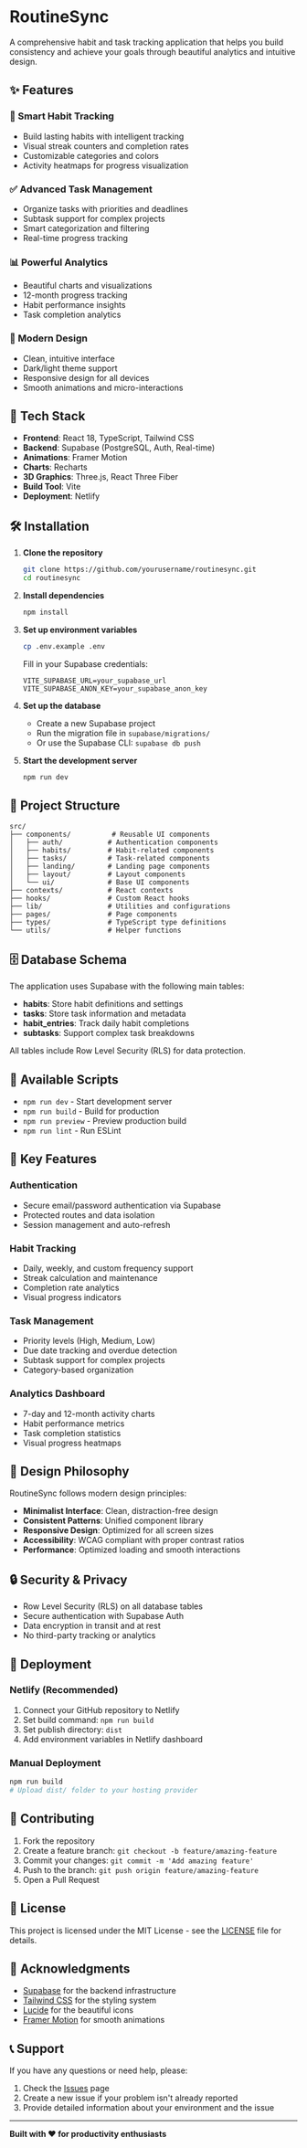 # RoutineSync

A comprehensive habit and task tracking application that helps you build consistency and achieve your goals through beautiful analytics and intuitive design.

## ✨ Features

### 🎯 Smart Habit Tracking
- Build lasting habits with intelligent tracking
- Visual streak counters and completion rates
- Customizable categories and colors
- Activity heatmaps for progress visualization

### ✅ Advanced Task Management
- Organize tasks with priorities and deadlines
- Subtask support for complex projects
- Smart categorization and filtering
- Real-time progress tracking

### 📊 Powerful Analytics
- Beautiful charts and visualizations
- 12-month progress tracking
- Habit performance insights
- Task completion analytics

### 🎨 Modern Design
- Clean, intuitive interface
- Dark/light theme support
- Responsive design for all devices
- Smooth animations and micro-interactions

## 🚀 Tech Stack

- **Frontend**: React 18, TypeScript, Tailwind CSS
- **Backend**: Supabase (PostgreSQL, Auth, Real-time)
- **Animations**: Framer Motion
- **Charts**: Recharts
- **3D Graphics**: Three.js, React Three Fiber
- **Build Tool**: Vite
- **Deployment**: Netlify

## 🛠️ Installation

1. **Clone the repository**
   ```bash
   git clone https://github.com/yourusername/routinesync.git
   cd routinesync
   ```

2. **Install dependencies**
   ```bash
   npm install
   ```

3. **Set up environment variables**
   ```bash
   cp .env.example .env
   ```
   
   Fill in your Supabase credentials:
   ```env
   VITE_SUPABASE_URL=your_supabase_url
   VITE_SUPABASE_ANON_KEY=your_supabase_anon_key
   ```

4. **Set up the database**
   - Create a new Supabase project
   - Run the migration file in `supabase/migrations/`
   - Or use the Supabase CLI: `supabase db push`

5. **Start the development server**
   ```bash
   npm run dev
   ```

## 📁 Project Structure

```
src/
├── components/          # Reusable UI components
│   ├── auth/           # Authentication components
│   ├── habits/         # Habit-related components
│   ├── tasks/          # Task-related components
│   ├── landing/        # Landing page components
│   ├── layout/         # Layout components
│   └── ui/             # Base UI components
├── contexts/           # React contexts
├── hooks/              # Custom React hooks
├── lib/                # Utilities and configurations
├── pages/              # Page components
├── types/              # TypeScript type definitions
└── utils/              # Helper functions
```

## 🗄️ Database Schema

The application uses Supabase with the following main tables:

- **habits**: Store habit definitions and settings
- **tasks**: Store task information and metadata
- **habit_entries**: Track daily habit completions
- **subtasks**: Support complex task breakdowns

All tables include Row Level Security (RLS) for data protection.

## 🔧 Available Scripts

- `npm run dev` - Start development server
- `npm run build` - Build for production
- `npm run preview` - Preview production build
- `npm run lint` - Run ESLint

## 🌟 Key Features

### Authentication
- Secure email/password authentication via Supabase
- Protected routes and data isolation
- Session management and auto-refresh

### Habit Tracking
- Daily, weekly, and custom frequency support
- Streak calculation and maintenance
- Completion rate analytics
- Visual progress indicators

### Task Management
- Priority levels (High, Medium, Low)
- Due date tracking and overdue detection
- Subtask support for complex projects
- Category-based organization

### Analytics Dashboard
- 7-day and 12-month activity charts
- Habit performance metrics
- Task completion statistics
- Visual progress heatmaps

## 🎨 Design Philosophy

RoutineSync follows modern design principles:

- **Minimalist Interface**: Clean, distraction-free design
- **Consistent Patterns**: Unified component library
- **Responsive Design**: Optimized for all screen sizes
- **Accessibility**: WCAG compliant with proper contrast ratios
- **Performance**: Optimized loading and smooth interactions

## 🔒 Security & Privacy

- Row Level Security (RLS) on all database tables
- Secure authentication with Supabase Auth
- Data encryption in transit and at rest
- No third-party tracking or analytics

## 🚀 Deployment

### Netlify (Recommended)
1. Connect your GitHub repository to Netlify
2. Set build command: `npm run build`
3. Set publish directory: `dist`
4. Add environment variables in Netlify dashboard

### Manual Deployment
```bash
npm run build
# Upload dist/ folder to your hosting provider
```

## 🤝 Contributing

1. Fork the repository
2. Create a feature branch: `git checkout -b feature/amazing-feature`
3. Commit your changes: `git commit -m 'Add amazing feature'`
4. Push to the branch: `git push origin feature/amazing-feature`
5. Open a Pull Request

## 📄 License

This project is licensed under the MIT License - see the [LICENSE](LICENSE) file for details.

## 🙏 Acknowledgments

- [Supabase](https://supabase.com) for the backend infrastructure
- [Tailwind CSS](https://tailwindcss.com) for the styling system
- [Lucide](https://lucide.dev) for the beautiful icons
- [Framer Motion](https://framer.com/motion) for smooth animations

## 📞 Support

If you have any questions or need help, please:

1. Check the [Issues](https://github.com/yourusername/routinesync/issues) page
2. Create a new issue if your problem isn't already reported
3. Provide detailed information about your environment and the issue

---

**Built with ❤️ for productivity enthusiasts**